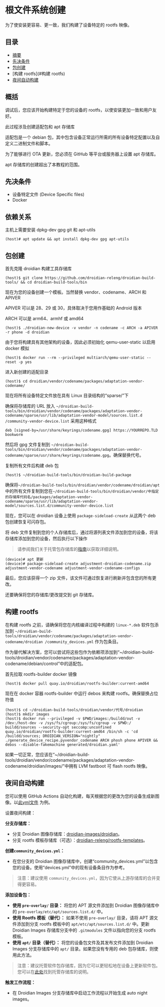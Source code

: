 根文件系统创建
===============

为了使安装更容易、更一致，我们构建了设备特定的 rootfs 映像。

目录
-----------------

* [摘要](#摘要)
* [先决条件](#先决条件)
* [包创建](#包创建)
* [构建 rootfs](#构建 rootfs)
* [夜间自动构建](#夜间自动构建)

概括
--------

调试后，您应该开始构建特定于您的设备的 rootfs，以使安装更加一致和用户友好。

此过程涉及创建适配包和 apt 存储库

适配包是一个 debian 包，其中包含设备正常运行所需的所有设备特定配置以及自定义二进制文件和脚本。

为了能够进行 OTA 更新，您必须在 GitHub 等平台或服务器上设置 apt 存储库。

apt 存储库的创建超出了本教程的范围。

先决条件
-------------

* 设备特定文件 (Device Specific files)
* Docker

依赖关系
------------

主机上需要安装 dpkg-dev gpg git 和 apt-utils

	(host)# apt update && apt install dpkg-dev gpg apt-utils

包创建
----------------

首先克隆 droidian 构建工具存储库

	(host)$ git clone https://github.com/droidian-releng/droidian-build-tools/ && cd droidian-build-tools/bin

现在为您的设备创建一个模板。当然替换 vendor、codename、ARCH 和 APIVER

APIVER 可以是 28、29 或 30，具体取决于您用作基础的 Android 版本

ARCH 可以是 arm64、armhf 或 amd64

	(host)$ ./droidian-new-device -v vendor -n codename -c ARCH -a APIVER -r phone -d droidian

由于您将构建具有其他架构的设备，因此必须初始化 qemu-user-static 以启用 docker 模拟

	(host)$ docker run --rm --privileged multiarch/qemu-user-static --reset -p yes

进入新创建的适配目录

	(host)$ cd droidian/vendor/codename/packages/adaptation-vendor-codename/

现在将所有设备特定文件放在具有 Linux 目录结构的“sparse/”下

确保将存储库的 URL 放入 `~/droidian-build-tools/bin/droidian/vendor/codename/packages/adaptation-vendor-codename/sparse/usr/lib/adaptation-vendor-model/sources.list.d /community-vendor-device.list` 采用这种格式

`deb [signed-by=/usr/share/keyrings/codename.gpg] https://YOURREPO.TLD bookworm`

然后将 gpg 文件复制到 `~/droidian-build-tools/bin/droidian/vendor/codename/packages/adaptation-vendor-codename/sparse/usr/share/keyrings/codename.gpg`。确保替换代号。

复制所有文件后构建 deb 包

	(host)$ ~/droidian-build-tools/bin/droidian-build-package

确保将`~/droidian-build-tools/bin/droidian/vendor/codename/droidian/apt`中的所有文件复制到您在`~/droidian-build-tools/bin/droidian/vendor/中指定的存储库代码名/packages/adaptation-vendor-codename/sparse/usr/lib/adaptation-vendor-model/sources.list.d/community-vendor-device.list`

现在，您可以在 droidian 设备上使用 `package-sideload-create` 从这两个 deb 包创建恢复可闪存包。

将 deb 文件复制到您的个人存储库后，通过将源列表文件添加到您的设备，将该存储库添加到您的设备，然后执行以下操作
> 请参阅我们关于托管包存储库的[指南](./host-package-repo.md)以获取详细说明。

	(device)# apt 更新
	(device)# package-sideload-create adjustment-droidian-codename.zip adjustment-vendor-codename adjustment-vendor-codename-configs

最后，您应该获得一个 zip 文件，该文件可通过恢复进行刷新并包含您的所有更改。

还要确保将您的存储库/更改提交到 git 存储库。

构建 rootfs
-------------------

在构建 rootfs 之前，请确保将您在内核编译过程中构建的 `linux-*.deb` 软件包添加到 `~/droidian-build-tools/droidian/vendor/codename/packages/adaptation-vendor-codename/droidian /community_devices.yml` 作为包条目。

作为替代解决方案，您可以尝试将这些包作为依赖项添加到“~/droidian-build-tools/droidian/vendor/codename/packages/adaptation-vendor-codename/debian/control”中的适配包。

首先拉取 rootfs-builder docker 镜像

	(host)$ docker pull quay.io/droidian/rootfs-builder:current-amd64

现在在 docker 容器 rootfs-builder 中运行 debos 来构建 rootfs。确保替换占位符值

	(host)$ cd ~/droidian-build-tools/droidian/vendor/代号/droidian
	(host)$ mkdir images
	(host)$ docker run --privileged -v $PWD/images:/buildd/out -v /dev:/host-dev -v /sys/fs/cgroup:/sys/fs/cgroup -v $PWD:/ buildd/sources --security-opt seccomp:unconfined quay.io/droidian/rootfs-builder:current-amd64 /bin/sh -c 'cd /buildd/sources; DROIDIAN_VERSION="nightly" ./generate_device_recipe.pyvendor_codename ARCH phosh phone APIVER && debos --disable-fakemachine generated/droidian.yaml'

如果一切正常，您应该在“~/droidian-build-tools/droidian/vendor/codename/packages/adaptation-vendor-codename/droidian/images/”中拥有 LVM fastboot 可 flash  rootfs 映像。

夜间自动构建
------------------------

您可以使用 GitHub Actions 自动化构建，每天根据您的更改为您的设备生成新图像。以[此yml文件](https://github.com/droidian-onclite/droidian-images/blob/bookworm/.github/workflows/release.yml) 为例。

设置夜间构建：

**分支存储库：**
- 分支 Droidian 图像存储库：[droidian-images/droidian](https://github.com/droidian-images/droidian)。
- 分支 rootfs 模板存储库（可选）：[droidian-releng/rootfs-templates](https://github.com/droidian-releng/rootfs-templates)。

**创建`community_devices.yml`：**
- 在您分支的 Droidian 图像存储库中，创建“community_devices.yml”以包含您的设备。使用“devices.yml”中的现有设备条目作为参考。
> 注意：建议使用 `community_devices.yml`，因为它使从上游存储库的合并变得更容易。

**添加设备包：**
- **使用 `pre-overlay/` 目录：** 将您的 APT 源文件添加到 Droidian 图像存储库中的 `pre-overlay/etc/apt/sources.list.d/` 中。
- **使用 Rootfs 模板（替代）：** 如果不使用 `pre-overlay/` 目录，请将 APT 源文件添加到分支 rootfs 模板中的 `apt/etc/apt/sources.list.d/` 中。更新 Droidian Images 存储库分支中的 `.gitmodules` 文件以指向您的分支 rootfs 模板。
- **使用 `apt/` 目录（替代）：** 将您的设备包文件及其发布文件添加到 Droidian Images 分支存储库中的 `apt/` 目录。如果您没有专用的 deb 包存储库，则使用此方法。

> 注意：建议托管软件包存储库，因为它可以更轻松地在设备上更新软件包。您可以在[此处](./host-package-repo.md)找到托管存储库的说明。

**触发工作流程：**
- 在 Droidian Images 分支存储库中启动工作流程以开始生成 auto night images。
